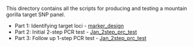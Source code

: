 This directory contains all the scripts for producing and testing a mountain gorilla target SNP panel.  

- Part 1: Identifying target loci - [marker_design](https://github.com/sudmantlab/rishi/tree/main/gorilla_census/marker_design)
- Part 2: Initial 2-step PCR test - [Jan_2step_prc_test](https://github.com/sudmantlab/rishi/tree/00aedf65b388c9c96fe5e782a09c44518439ad8d/gorilla_census/Jan_2step_prc_test)
- Part 3: Follow up 1-step PCR test - [Jan_2step_prc_test](https://github.com/sudmantlab/rishi/tree/main/gorilla_census/Jan_2step_prc_test)
